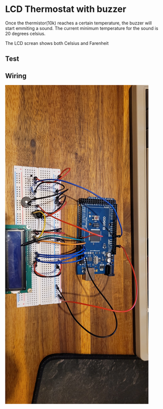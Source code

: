 # LCD Thermostat with buzzer
Once the thermistor(10k) reaches a certain temperature, the buzzer will start emmiting a sound.
The current minimum temperature for the sound is 20 degrees celsius.

The LCD screan shows both Celsius and Farenheit
## Test

## Wiring
![Wiring.jpg](./assets/Wiring.jpg)